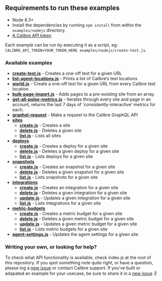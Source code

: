 ## Requirements to run these examples

- Node 8.3+
- Install the dependencies by running `npm install` from within the `examples/nodejs` directory.
- [A Calibre API token](https://calibreapp.com/docs/api/tokens)

Each example can be run by executing it as a script, eg: `CALIBRE_API_TOKEN=YOUR_TOKEN_HERE examples/nodejs/create-test.js`.

### Available examples

- **[create-test.js](create-test.js)** - Creates a one-off test for a given URL
- **[list-agent-locations.js](list-agent-locations.js)** - Prints a list of Calibre’s test locations
- **[world.js](world.js)** - Create a one-off test for a given URL from every Calibre test location
- **[bulk-page-import.js](bulk-page-import.js)** - Adds pages to a pre-existing site from an array.
- **[get-all-pulse-metrics.js](get-all-pulse-metrics.js)** - Iterates through every site and page in an account, returns the last 7 days of 'consistently-interactive' metrics for each.
- **[graphql-request](graphql-request.js)** - Make a request to the Calibre GraphQL API
- **[sites](sites)**
  - **[create.js](sites/create.js)** - Creates a site
  - **[delete.js](sites/delete.js)** - Deletes a given site
  - **[list.js](sites/list.js)** - Lists all sites
- **[deploys](deploys)**
  - **[create.js](deploys/create.js)** - Creates a deploy for a given site
  - **[delete.js](deploys/delete.js)** - Deletes a given deploy for a given site
  - **[list.js](deploys/list.js)** - Lists deploys for a given site
- **[snapshots](snapshots)**
  - **[create.js](snapshots/create.js)** - Creates an snapshot for a given site
  - **[delete.js](snapshots/delete.js)** - Deletes a given snapshot for a given site
  - **[list.js](snapshots/list.js)** - Lists snapshots for a given site
- **[integrations](integrations)**
  - **[create.js](integrations/create.js)** - Creates an integration for a given site
  - **[delete.js](integrations/delete.js)** - Deletes a given integration for a given site
  - **[update.js](integrations/update.js)** - Updates a given integration for a given site
  - **[list.js](integrations/list.js)** - Lists integrations for a given site
- **[metric-budgets](metric-budgets)**
  - **[create.js](metric-budgets/create.js)** - Creates a metric budget for a given site
  - **[delete.js](metric-budgets/delete.js)** - Deletes a given metric budget for a given site
  - **[update.js](metric-budgets/update.js)** - Updates a given metric budget for a given site
  - **[list.js](metric-budgets/list.js)** - Lists metric budgets for a given site
- **[agent-settings.js](agent-settings.js)** - Updates the agent settings for a given site

### Writing your own, or looking for help?

To check what API functionality is available, check index.js at the root of this repository. If you spot something note quite right, or have a question, please log a [new issue](https://github.com/calibreapp/cli/issues) or contact Calibre support.
If you’ve built or adapated an example for your usecase, be sure to share it in a [new issue](https://github.com/calibreapp/cli/issues) ✌️
